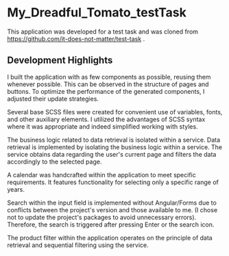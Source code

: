 # My_Dreadful_Tomato_testTask

This application was developed for a test task and was cloned from https://github.com/it-does-not-matter/test-task .

## Development Highlights

I built the application with as few components as possible, reusing them whenever possible. This can be observed in the structure of pages and buttons. To optimize the performance of the generated components, I adjusted their update strategies.

Several base SCSS files were created for convenient use of variables, fonts, and other auxiliary elements. I utilized the advantages of SCSS syntax where it was appropriate and indeed simplified working with styles.

The business logic related to data retrieval is isolated within a service. Data retrieval is implemented by isolating the business logic within a service. The service obtains data regarding the user's current page and filters the data accordingly to the selected page.

A calendar was handcrafted within the application to meet specific requirements. It features functionality for selecting only a specific range of years.

Search within the input field is implemented without Angular/Forms due to conflicts between the project's version and those available to me. (I chose not to update the project's packages to avoid unnecessary errors). Therefore, the search is triggered after pressing Enter or the search icon.

The product filter within the application operates on the principle of data retrieval and sequential filtering using the service.
